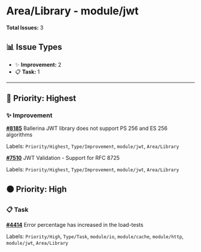 # Area/Library - module/jwt

**Total Issues:** 3

## 📊 Issue Types

- ✨ **Improvement:** 2
- 📋 **Task:** 1

---

## 🔴 Priority: Highest

### ✨ Improvement

**[#8185](https://github.com/ballerina-platform/ballerina-library/issues/8185)** Ballerina JWT library does not support PS 256 and ES 256 algorithms

Labels: `Priority/Highest`, `Type/Improvement`, `module/jwt`, `Area/Library`

**[#7510](https://github.com/ballerina-platform/ballerina-library/issues/7510)** JWT Validation - Support for RFC 8725

Labels: `Priority/Highest`, `Type/Improvement`, `module/jwt`, `Area/Library`

## 🟠 Priority: High

### 📋 Task

**[#4414](https://github.com/ballerina-platform/ballerina-library/issues/4414)** Error percentage has increased in the load-tests 

Labels: `Priority/High`, `Type/Task`, `module/io`, `module/cache`, `module/http`, `module/jwt`, `Area/Library`

